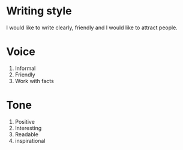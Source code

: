 # Writing style
I would like to write clearly, friendly and I would like to attract people.
# Voice
1. Informal
2. Friendly
3. Work with facts
# Tone
1. Positive
2. Interesting
3. Readable
4. inspirational
